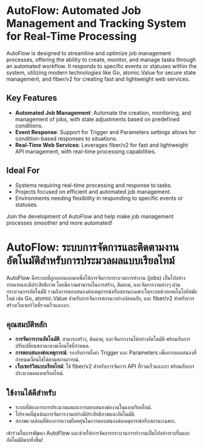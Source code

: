 # AutoFlow: Automated Job Management and Tracking System for Real-Time Processing

AutoFlow is designed to streamline and optimize job management processes, offering the ability to create, monitor, and manage tasks through an automated workflow. It responds to specific events or statuses within the system, utilizing modern technologies like Go, atomic.Value for secure state management, and fiber/v2 for creating fast and lightweight web services.

## Key Features

- **Automated Job Management**: Automate the creation, monitoring, and management of jobs, with state adjustments based on predefined conditions.
- **Event Response**: Support for Trigger and Parameters settings allows for condition-based responses to situations.
- **Real-Time Web Services**: Leverages fiber/v2 for fast and lightweight API management, with real-time processing capabilities.

## Ideal For

- Systems requiring real-time processing and response to tasks.
- Projects focused on efficient and automated job management.
- Environments needing flexibility in responding to specific events or statuses.

Join the development of AutoFlow and help make job management processes smoother and more automated!

# AutoFlow: ระบบการจัดการและติดตามงานอัตโนมัติสำหรับการประมวลผลแบบเรียลไทม์

AutoFlow คือระบบที่ถูกออกแบบมาเพื่อให้การจัดการกระบวนการทำงาน (jobs) เป็นไปอย่างง่ายดายและมีประสิทธิภาพ โดยมีความสามารถในการสร้าง, ติดตาม, และจัดการงานต่างๆ ผ่านกระบวนการอัตโนมัติ รวมถึงการตอบสนองต่อเหตุการณ์หรือสถานะเฉพาะในระบบด้วยเทคโนโลยีสมัยใหม่ เช่น Go, atomic.Value สำหรับการจัดการสถานะอย่างปลอดภัย, และ fiber/v2 สำหรับการสร้างเว็บเซอร์วิสที่รวดเร็วและเบา.

## คุณสมบัติหลัก

- **การจัดการงานอัตโนมัติ**: สามารถสร้าง, ติดตาม, และจัดการงานได้อย่างอัตโนมัติ พร้อมกับการปรับเปลี่ยนสถานะตามเงื่อนไขที่กำหนด.
- **การตอบสนองต่อเหตุการณ์**: รองรับการตั้งค่า Trigger และ Parameters เพื่อการตอบสนองที่กำหนดเงื่อนไขได้ตามสถานการณ์.
- **เว็บเซอร์วิสแบบเรียลไทม์**: ใช้ fiber/v2 สำหรับการจัดการ API ที่รวดเร็วและเบา พร้อมกับการประมวลผลแบบเรียลไทม์.

## ใช้งานได้ดีสำหรับ

- ระบบที่ต้องการการประมวลผลและการตอบสนองต่องานในแบบเรียลไทม์.
- โปรเจคที่มุ่งเน้นการจัดการงานอย่างมีประสิทธิภาพและอัตโนมัติ.
- สภาพแวดล้อมที่ต้องการความยืดหยุ่นในการตอบสนองต่อเหตุการณ์หรือสถานะเฉพาะ.

เข้าร่วมในการพัฒนา AutoFlow และช่วยให้การจัดการกระบวนการทำงานเป็นไปอย่างราบรื่นและอัตโนมัติมากยิ่งขึ้น!
